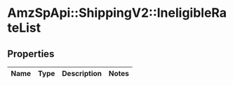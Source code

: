# AmzSpApi::ShippingV2::IneligibleRateList

## Properties
Name | Type | Description | Notes
------------ | ------------- | ------------- | -------------

